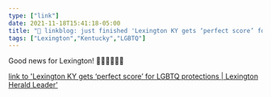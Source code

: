 ```yaml
---
type: ["link"]
date: 2021-11-18T15:41:18-05:00
title: "🔗 linkblog: just finished 'Lexington KY gets ‘perfect score’ for LGBTQ protections | Lexington Herald Leader'"
tags: ["Lexington","Kentucky","LGBTQ"]
---
```

Good news for Lexington! 🏳️‍🌈🏳️‍🌈🏳️‍🌈
 
[link to 'Lexington KY gets ‘perfect score’ for LGBTQ protections | Lexington Herald Leader'](https://www.kentucky.com/news/politics-government/article255904841.html)
